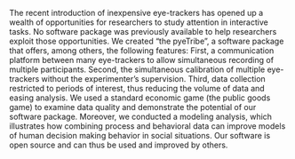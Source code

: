 The recent introduction of inexpensive eye-trackers has opened up a wealth of opportunities for researchers to study attention in interactive tasks. No software package was previously available to help researchers exploit those opportunities. We created “the pyeTribe”, a software package that offers, among others, the following features: First, a communication platform between many eye-trackers to allow simultaneous recording of multiple participants. Second, the simultaneous calibration of multiple eye-trackers without the experimenter’s supervision. Third, data collection restricted to periods of interest, thus reducing the volume of data and easing analysis. We used a standard economic game (the public goods game) to examine data quality and demonstrate the potential of our software package. Moreover, we conducted a modeling analysis, which illustrates how combining process and behavioral data can improve models of human decision making behavior in social situations. Our software is open source and can thus be used and improved by others.
